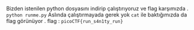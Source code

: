 Bizden istenilen python dosyasını indirip çalıştırıyoruz ve flag karşımızda .
```python runme.py```
Aslında çalıştırmayada gerek yok ```cat``` ile baktığımızda da flag görünüyor .
flag : ```picoCTF{run_s4n1ty_run}```

